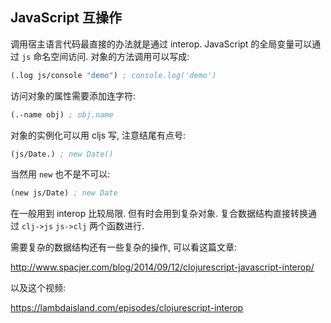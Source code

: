 
JavaScript 互操作
----

调用宿主语言代码最直接的办法就是通过 interop.
JavaScript 的全局变量可以通过 `js` 命名空间访问.
对象的方法调用可以写成:

```clojure
(.log js/console "demo") ; console.log('demo')
```

访问对象的属性需要添加连字符:

```clojure
(.-name obj) ; obj.name
```

对象的实例化可以用 cljs 写, 注意结尾有点号:

```clojure
(js/Date.) ; new Date()
```

当然用 `new` 也不是不可以:

```clojure
(new js/Date) ; new Date
```

在一般用到 interop 比较局限. 但有时会用到复杂对象.
复合数据结构直接转换通过 `clj->js` `js->clj` 两个函数进行.

需要复杂的数据结构还有一些复杂的操作, 可以看这篇文章:

http://www.spacjer.com/blog/2014/09/12/clojurescript-javascript-interop/

以及这个视频:

https://lambdaisland.com/episodes/clojurescript-interop
